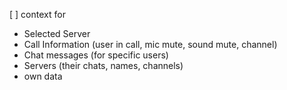 [ ] context for 
  - Selected Server
  - Call Information (user in call, mic mute, sound mute, channel)
  - Chat messages (for specific users)
  - Servers (their chats, names, channels)
  - own data